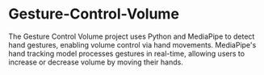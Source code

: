 # Gesture-Control-Volume
The Gesture Control Volume project uses Python and MediaPipe to detect hand gestures, enabling volume control via hand movements. MediaPipe's hand tracking model processes gestures in real-time, allowing users to increase or decrease volume by moving their hands.
